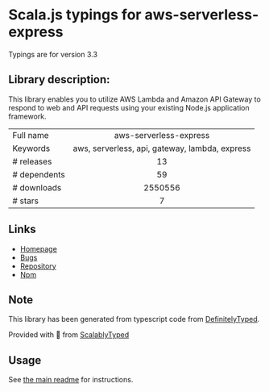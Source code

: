 
# Scala.js typings for aws-serverless-express

Typings are for version 3.3

## Library description:
This library enables you to utilize AWS Lambda and Amazon API Gateway to respond to web and API requests using your existing Node.js application framework.

|                    |                 |
| ------------------ | :-------------: |
| Full name          | aws-serverless-express |
| Keywords           | aws, serverless, api, gateway, lambda, express |
| # releases         | 13 |
| # dependents       | 59 |
| # downloads        | 2550556 |
| # stars            | 7 |

## Links
- [Homepage](https://github.com/awslabs/aws-serverless-express)
- [Bugs](https://github.com/awslabs/aws-serverless-express/issues)
- [Repository](https://github.com/awslabs/aws-serverless-express)
- [Npm](https://www.npmjs.com/package/aws-serverless-express)
    


## Note
This library has been generated from typescript code from [DefinitelyTyped](https://definitelytyped.org).

Provided with :purple_heart: from [ScalablyTyped](https://github.com/oyvindberg/ScalablyTyped)

## Usage
See [the main readme](../../readme.md) for instructions.


